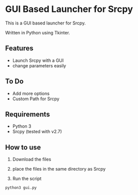 # GUI Based Launcher for Srcpy 

This is a GUI based launcher for Srcpy. 

Written in Python using Tkinter.

## Features
- Launch Srcpy with a GUI
- change parameters easily

## To Do
- Add more options 
- Custom Path for Srcpy

## Requirements
- Python 3
- Srcpy (tested with v2.7)

## How to use

1. Download the files

2. place the files in the same directory as Srcpy

3. Run the script

```bash
python3 gui.py
```